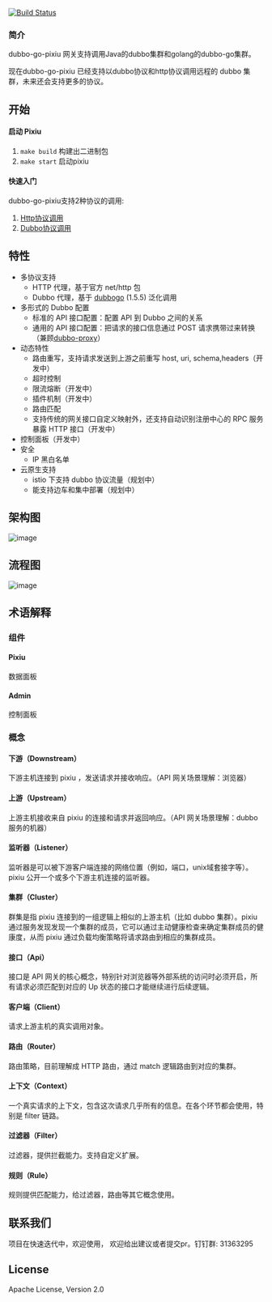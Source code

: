 [![Build Status](https://travis-ci.org/dubbogo/dubbo-go-pixiu.svg?branch=master)](https://travis-ci.org/dubbogo/dubbo-go-pixiu)

### 简介

dubbo-go-pixiu 网关支持调用Java的dubbo集群和golang的dubbo-go集群。

现在dubbo-go-pixiu 已经支持以dubbo协议和http协议调用远程的 dubbo 集群，未来还会支持更多的协议。

## 开始
#### 启动 Pixiu
1. `make build` 构建出二进制包
2. `make start` 启动pixiu

#### 快速入门
dubbo-go-pixiu支持2种协议的调用:

1. [Http协议调用](https://github.com/dubbogo/dubbo-go-pixiu/blob/develop/docs/sample/http.md) 
2. [Dubbo协议调用](https://github.com/dubbogo/dubbo-go-pixiu/blob/develop/docs/sample/dubbo.md)

## 特性
- 多协议支持
    - HTTP 代理，基于官方 net/http 包
    - Dubbo 代理，基于 [dubbogo](https://github.com/apache/dubbo-go) (1.5.5) 泛化调用
- 多形式的 Dubbo 配置
    - 标准的 API 接口配置：配置 API 到 Dubbo 之间的关系
    - 通用的 API 接口配置：把请求的接口信息通过 POST 请求携带过来转换（兼顾[dubbo-proxy](https://github.com/apache/dubbo-proxy)）
- 动态特性
    - 路由重写，支持请求发送到上游之前重写 host, uri, schema,headers（开发中）
    - 超时控制
    - 限流熔断（开发中）
    - 插件机制（开发中）
    - 路由匹配
    - 支持传统的网关接口自定义映射外，还支持自动识别注册中心的 RPC 服务暴露 HTTP 接口（开发中）
- 控制面板（开发中）
- 安全
    - IP 黑白名单
- 云原生支持 
    - istio 下支持 dubbo 协议流量（规划中）
    - 能支持边车和集中部署（规划中）                       

## 架构图
![image](https://raw.githubusercontent.com/dubbogo/dubbo-go-pixiu/master/docs/images/dubbgopixiu-infrastructure.png)
## 流程图
![image](https://raw.githubusercontent.com/dubbogo/dubbo-go-pixiu/master/docs/images/dubbogopixiu-procedure.png)

## 术语解释
### 组件
#### Pixiu
数据面板
#### Admin
控制面板
### 概念
#### 下游（Downstream）
下游主机连接到 pixiu ，发送请求并接收响应。（API 网关场景理解：浏览器）
#### 上游（Upstream）
上游主机接收来自 pixiu 的连接和请求并返回响应。（API 网关场景理解：dubbo 服务的机器）
#### 监听器（Listener）
监听器是可以被下游客户端连接的网络位置（例如，端口，unix域套接字等）。pixiu 公开一个或多个下游主机连接的监听器。
#### 集群（Cluster）
群集是指 pixiu 连接到的一组逻辑上相似的上游主机（比如 dubbo 集群）。pixiu 通过服务发现发现一个集群的成员，它可以通过主动健康检查来确定集群成员的健康度，从而 pixiu 通过负载均衡策略将请求路由到相应的集群成员。
#### 接口（Api）
接口是 API 网关的核心概念，特别针对浏览器等外部系统的访问时必须开启，所有请求必须匹配到对应的 Up 状态的接口才能继续进行后续逻辑。
#### 客户端（Client）
请求上游主机的真实调用对象。
#### 路由（Router）
路由策略，目前理解成 HTTP 路由，通过 match 逻辑路由到对应的集群。
#### 上下文（Context）
一个真实请求的上下文，包含这次请求几乎所有的信息。在各个环节都会使用，特别是 filter 链路。
#### 过滤器（Filter）
过滤器，提供拦截能力。支持自定义扩展。
#### 规则（Rule）
规则提供匹配能力，给过滤器，路由等其它概念使用。
## 联系我们
项目在快速迭代中，欢迎使用， 欢迎给出建议或者提交pr。钉钉群: 31363295
## License

Apache License, Version 2.0
